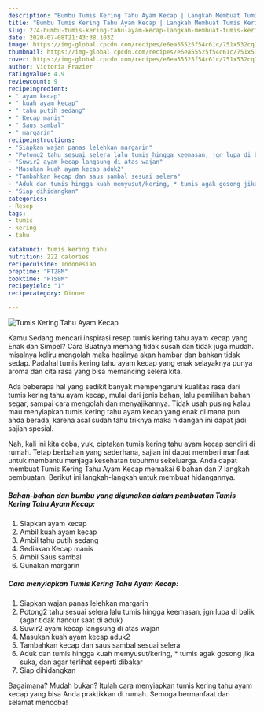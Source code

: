 ```yaml
---
description: "Bumbu Tumis Kering Tahu Ayam Kecap | Langkah Membuat Tumis Kering Tahu Ayam Kecap Yang Bikin Ngiler"
title: "Bumbu Tumis Kering Tahu Ayam Kecap | Langkah Membuat Tumis Kering Tahu Ayam Kecap Yang Bikin Ngiler"
slug: 274-bumbu-tumis-kering-tahu-ayam-kecap-langkah-membuat-tumis-kering-tahu-ayam-kecap-yang-bikin-ngiler
date: 2020-07-08T21:43:38.103Z
image: https://img-global.cpcdn.com/recipes/e6ea55525f54c61c/751x532cq70/tumis-kering-tahu-ayam-kecap-foto-resep-utama.jpg
thumbnail: https://img-global.cpcdn.com/recipes/e6ea55525f54c61c/751x532cq70/tumis-kering-tahu-ayam-kecap-foto-resep-utama.jpg
cover: https://img-global.cpcdn.com/recipes/e6ea55525f54c61c/751x532cq70/tumis-kering-tahu-ayam-kecap-foto-resep-utama.jpg
author: Victoria Frazier
ratingvalue: 4.9
reviewcount: 9
recipeingredient:
- " ayam kecap"
- " kuah ayam kecap"
- " tahu putih sedang"
- " Kecap manis"
- " Saus sambal"
- " margarin"
recipeinstructions:
- "Siapkan wajan panas lelehkan margarin"
- "Potong2 tahu sesuai selera lalu tumis hingga keemasan, jgn lupa di balik (agar tidak hancur saat di aduk)"
- "Suwir2 ayam kecap langsung di atas wajan"
- "Masukan kuah ayam kecap aduk2"
- "Tambahkan kecap dan saus sambal sesuai selera"
- "Aduk dan tumis hingga kuah memyusut/kering, * tumis agak gosong jika suka, dan agar terlihat seperti dibakar"
- "Siap dihidangkan"
categories:
- Resep
tags:
- tumis
- kering
- tahu

katakunci: tumis kering tahu 
nutrition: 222 calories
recipecuisine: Indonesian
preptime: "PT28M"
cooktime: "PT58M"
recipeyield: "1"
recipecategory: Dinner

---
```



![Tumis Kering Tahu Ayam Kecap](https://img-global.cpcdn.com/recipes/e6ea55525f54c61c/751x532cq70/tumis-kering-tahu-ayam-kecap-foto-resep-utama.jpg)

Kamu Sedang mencari inspirasi resep tumis kering tahu ayam kecap yang Enak dan Simpel? Cara Buatnya memang tidak susah dan tidak juga mudah. misalnya keliru mengolah maka hasilnya akan hambar dan bahkan tidak sedap. Padahal tumis kering tahu ayam kecap yang enak selayaknya punya aroma dan cita rasa yang bisa memancing selera kita.

Ada beberapa hal yang sedikit banyak mempengaruhi kualitas rasa dari tumis kering tahu ayam kecap, mulai dari jenis bahan, lalu pemilihan bahan segar, sampai cara mengolah dan menyajikannya. Tidak usah pusing kalau mau menyiapkan tumis kering tahu ayam kecap yang enak di mana pun anda berada, karena asal sudah tahu triknya maka hidangan ini dapat jadi sajian spesial.




Nah, kali ini kita coba, yuk, ciptakan tumis kering tahu ayam kecap sendiri di rumah. Tetap berbahan yang sederhana, sajian ini dapat memberi manfaat untuk membantu menjaga kesehatan tubuhmu sekeluarga. Anda dapat membuat Tumis Kering Tahu Ayam Kecap memakai 6 bahan dan 7 langkah pembuatan. Berikut ini langkah-langkah untuk membuat hidangannya.

<!--inarticleads1-->

##### Bahan-bahan dan bumbu yang digunakan dalam pembuatan Tumis Kering Tahu Ayam Kecap:

1. Siapkan  ayam kecap
1. Ambil  kuah ayam kecap
1. Ambil  tahu putih sedang
1. Sediakan  Kecap manis
1. Ambil  Saus sambal
1. Gunakan  margarin




<!--inarticleads2-->

##### Cara menyiapkan Tumis Kering Tahu Ayam Kecap:

1. Siapkan wajan panas lelehkan margarin
1. Potong2 tahu sesuai selera lalu tumis hingga keemasan, jgn lupa di balik (agar tidak hancur saat di aduk)
1. Suwir2 ayam kecap langsung di atas wajan
1. Masukan kuah ayam kecap aduk2
1. Tambahkan kecap dan saus sambal sesuai selera
1. Aduk dan tumis hingga kuah memyusut/kering, * tumis agak gosong jika suka, dan agar terlihat seperti dibakar
1. Siap dihidangkan




Bagaimana? Mudah bukan? Itulah cara menyiapkan tumis kering tahu ayam kecap yang bisa Anda praktikkan di rumah. Semoga bermanfaat dan selamat mencoba!

